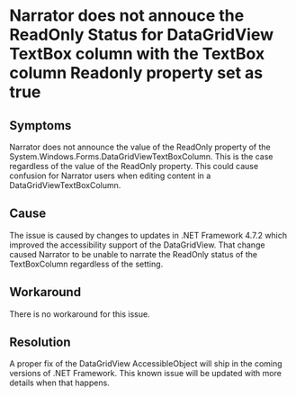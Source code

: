 # Narrator does not annouce the ReadOnly Status for DataGridView TextBox column with the TextBox column Readonly property set as true

## Symptoms
Narrator does not announce the value of the ReadOnly property of the System.Windows.Forms.DataGridViewTextBoxColumn. This is the case regardless of the value of the ReadOnly property. This could cause confusion for Narrator users when editing content in a DataGridViewTextBoxColumn.
## Cause
The issue is caused by changes to updates in .NET Framework 4.7.2 which improved the accessibility support of the DataGridView. That change caused Narrator to be unable to narrate the ReadOnly status of the TextBoxColumn regardless of the setting.

## Workaround 
There is no workaround for this issue.

## Resolution
A proper fix of the DataGridView AccessibleObject will ship in the coming versions of .NET Framework. This known issue will be updated with more details when that happens.


